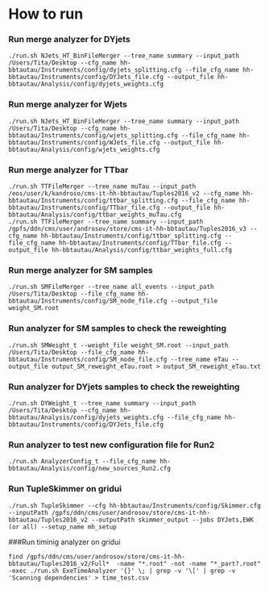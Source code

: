 # How to run
### Run merge analyzer for DYjets
```shell
./run.sh NJets_HT_BinFileMerger --tree_name summary --input_path /Users/Tita/Desktop --cfg_name hh-bbtautau/Instruments/config/dyjets_splitting.cfg --file_cfg_name hh-bbtautau/Instruments/config/DYJets_file.cfg --output_file hh-bbtautau/Analysis/config/dyjets_weights.cfg
```

### Run merge analyzer for Wjets
```shell
./run.sh NJets_HT_BinFileMerger --tree_name summary --input_path /Users/Tita/Desktop --cfg_name hh-bbtautau/Instruments/config/wjets_splitting.cfg --file_cfg_name hh-bbtautau/Instruments/config/WJets_file.cfg --output_file hh-bbtautau/Analysis/config/wjets_weights.cfg
```

### Run merge analyzer for TTbar
```shell
./run.sh TTFileMerger --tree_name muTau --input_path /eos/user/k/kandroso/cms-it-hh-bbtautau/Tuples2016_v2 --cfg_name hh-bbtautau/Instruments/config/ttbar_splitting.cfg --file_cfg_name hh-bbtautau/Instruments/config/TTbar_file.cfg --output_file hh-bbtautau/Analysis/config/ttbar_weights_muTau.cfg
./run.sh TTFileMerger --tree_name summary --input_path /gpfs/ddn/cms/user/androsov/store/cms-it-hh-bbtautau/Tuples2016_v3 --cfg_name hh-bbtautau/Instruments/config/ttbar_splitting.cfg --file_cfg_name hh-bbtautau/Instruments/config/TTbar_file.cfg --output_file hh-bbtautau/Analysis/config/ttbar_weights_full.cfg
```

### Run merge analyzer for SM samples
```shell
./run.sh SMFileMerger --tree_name all_events --input_path /Users/Tita/Desktop --file_cfg_name hh-bbtautau/Instruments/config/SM_node_file.cfg --output_file weight_SM.root
```

### Run analyzer for SM samples to check the reweighting
```shell
./run.sh SMWeight_t --weight_file weight_SM.root --input_path /Users/Tita/Desktop --file_cfg_name hh-bbtautau/Instruments/config/SM_node_file.cfg --tree_name eTau --output_file output_SM_reweight_eTau.root > output_SM_reweight_eTau.txt
```

### Run analyzer for DYjets samples to check the reweighting
```shell
./run.sh DYWeight_t --tree_name summary --input_path /Users/Tita/Desktop --cfg_name hh-bbtautau/Analysis/config/dyjets_weights.cfg --file_cfg_name hh-bbtautau/Instruments/config/DYJets_file.cfg
```

### Run analyzer to test new configuration file for Run2
```shell
./run.sh AnalyzerConfig_t --file_cfg_name hh-bbtautau/Analysis/config/new_sources_Run2.cfg
```

### Run TupleSkimmer on gridui
```shell
./run.sh TupleSkimmer --cfg hh-bbtautau/Instruments/config/Skimmer.cfg --inputPath /gpfs/ddn/cms/user/androsov/store/cms-it-hh-bbtautau/Tuples2016_v2 --outputPath skimmer_output --jobs DYJets,EWK (or all) --setup_name mh_setup
```

###Run timinig analyzer on gridui
```shell
find /gpfs/ddn/cms/user/androsov/store/cms-it-hh-bbtautau/Tuples2016_v2/Full*  -name "*.root" -not -name "*_part?.root" -exec ./run.sh ExeTimeAnalyzer '{}' \; | grep -v '\[' | grep -v 'Scanning dependencies' > time_test.csv
```

